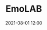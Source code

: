---
layout: inner
position: left
title: 'EmoLAB'
date: 2021-08-01 12:00
categories: development
tags: Matlab Emotional-word 
featured_image: 'img/posts/02_weathercast-1130x864-2x.png'
project_link: 'http://github.com/jamigibbs/weathercast'
button_icon: 'github'
button_text: 'Visit Project'
lead_text: 'A simple weather forecast app for your favorite city.'
---